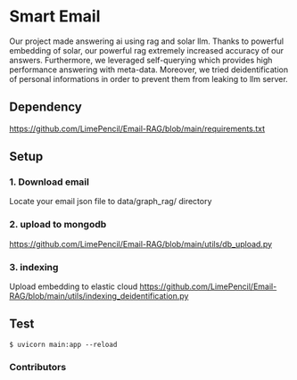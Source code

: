 # Smart Email
Our project made answering ai using rag and solar llm. Thanks to powerful embedding of solar, our powerful rag extremely increased accuracy of our answers. 
Furthermore, we leveraged self-querying which provides high performance answering with meta-data. 
Moreover, we tried deidentification of personal informations in order to prevent them from leaking to llm server.

## Dependency
https://github.com/LimePencil/Email-RAG/blob/main/requirements.txt

## Setup
### 1. Download email
Locate your email json file to data/graph_rag/ directory
### 2. upload to mongodb
https://github.com/LimePencil/Email-RAG/blob/main/utils/db_upload.py
### 3. indexing
Upload embedding to elastic cloud
https://github.com/LimePencil/Email-RAG/blob/main/utils/indexing_deidentification.py

## Test
```shell
$ uvicorn main:app --reload
```

### Contributors
